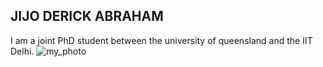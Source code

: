 ## JIJO DERICK ABRAHAM
I am a joint PhD student between the university of queensland and the IIT Delhi.
![my_photo](images/Jijo_cropped.png)
